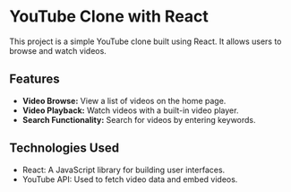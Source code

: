 # YouTube Clone with React

This project is a simple YouTube clone built using React. It allows users to browse and watch videos.

## Features

- **Video Browse:** View a list of videos on the home page.
- **Video Playback:** Watch videos with a built-in video player.
- **Search Functionality:** Search for videos by entering keywords.

## Technologies Used

- React: A JavaScript library for building user interfaces.
- YouTube API: Used to fetch video data and embed videos.
